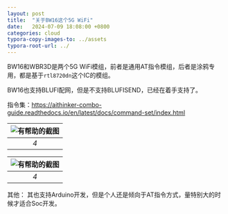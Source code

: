 ```yaml
---
layout: post
title:  "关于BW16这个5G WiFi"
date:   2024-07-09 18:08:00 +0800
categories: cloud
typora-copy-images-to: ../assets
typora-root-url: ../
---
```


BW16和WBR3D是两个5G WiFi模组，前者是通用AT指令模组，后者是涂鸦专用，都是基于`rtl8720dn`这个IC的模组。

BW16也支持BLUFI配网，但是不支持BLUFISEND，已经在着手支持了。

指令集：https://aithinker-combo-guide.readthedocs.io/en/latest/docs/command-set/index.html

| ![有帮助的截图](/assets/微信截图_20240709181610.png) |
| :----------------------------------------: |
|          *4*          |

| ![有帮助的截图](/assets/2aa98edc76d9b14364d9157a8902014.png) |
| :----------------------------------------: |
|          *4*          |

其他：
其也支持Arduino开发，但是个人还是倾向于AT指令方式，量特别大的时候才适合Soc开发。


